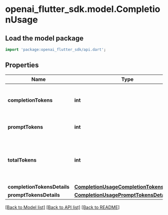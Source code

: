 # openai_flutter_sdk.model.CompletionUsage

## Load the model package
```dart
import 'package:openai_flutter_sdk/api.dart';
```

## Properties
Name | Type | Description | Notes
------------ | ------------- | ------------- | -------------
**completionTokens** | **int** | Number of tokens in the generated completion. | [default to 0]
**promptTokens** | **int** | Number of tokens in the prompt. | [default to 0]
**totalTokens** | **int** | Total number of tokens used in the request (prompt + completion). | [default to 0]
**completionTokensDetails** | [**CompletionUsageCompletionTokensDetails**](CompletionUsageCompletionTokensDetails.md) |  | [optional] 
**promptTokensDetails** | [**CompletionUsagePromptTokensDetails**](CompletionUsagePromptTokensDetails.md) |  | [optional] 

[[Back to Model list]](../README.md#documentation-for-models) [[Back to API list]](../README.md#documentation-for-api-endpoints) [[Back to README]](../README.md)



